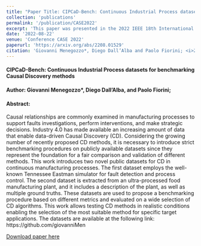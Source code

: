 ```yaml
---
title: "Paper Title: CIPCaD-Bench: Continuous Industrial Process datasets for benchmarking Causal Discovery methods"
collection: 'publications'
permalink: '/publication/CASE2022'
excerpt: 'This paper was presented in the 2022 IEEE 18th International Conference on Automation Science and Engineering (CASE) conference and we create a benchmark for causal discovery iin manufacturing processes'
date: '2022-08-22'
venue: 'Conference CASE 2022'
paperurl: 'https://arxiv.org/abs/2208.01529'
citation: 'Giovanni Menegozzo*, Diego Dall’Alba and Paolo Fiorini; <i>2022 IEEE 16th International Conference on Automation Science and Engineering (CASE)</i>.'
---
```


<h4>CIPCaD-Bench: Continuous Industrial Process datasets for benchmarking Causal Discovery methods</h4>
<h4>Author: Giovanni Menegozzo*, Diego Dall’Alba, and Paolo Fiorini;</h4>
<h4>Abstract:</h4> 
Causal relationships are commonly examined in manufacturing processes to support faults investigations, perform interventions, and make strategic decisions. Industry 4.0 has made available an increasing amount of data that enable data-driven Causal Discovery (CD). Considering the growing number of recently proposed CD methods, it is necessary to introduce strict benchmarking procedures on publicly available datasets since they represent the foundation for a fair comparison and validation of different methods. This work introduces two novel public datasets for CD in continuous manufacturing processes. The first dataset employs the well-known Tennessee Eastman simulator for fault detection and process control. The second dataset is extracted from an ultra-processed food manufacturing plant, and it includes a description of the plant, as well as multiple ground truths. These datasets are used to propose a benchmarking procedure based on different metrics and evaluated on a wide selection of CD algorithms. This work allows testing CD methods in realistic conditions enabling the selection of the most suitable method for specific target applications. The datasets are available at the following link: https://github.com/giovanniMen

[Download paper here](https://arxiv.org/abs/2208.01529)
